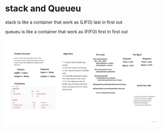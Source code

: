 # stack and Queueu

stack is like a container that work as (LIFO) last in first out

queueu is like a container that work as (FIFO) first in first out


![queueue](assest/queue.jpg)

